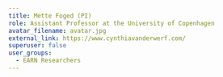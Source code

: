```yaml
---
title: Mette Foged (PI)
role: Assistant Professor at the University of Copenhagen
avatar_filename: avatar.jpg
external_link: https://www.cynthiavanderwerf.com/
superuser: false
user_groups:
  - EARN Researchers
---
```

